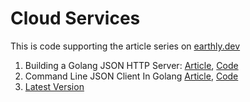 # Cloud Services

This is code supporting the article series on [earthly.dev](https://earthly.dev/blog)

1. Building a Golang JSON HTTP Server:
[Article](https://earthly.dev/blog/golang-http/), [Code](https://github.com/adamgordonbell/cloudservices/tree/v1-http-server)
1. Command Line JSON Client In Golang [Article](https://earthly.dev/blog/golang-command-line), [Code](https://github.com/adamgordonbell/cloudservices/tree/v2-cli)
1. [Latest Version](https://github.com/adamgordonbell/cloudservices/)